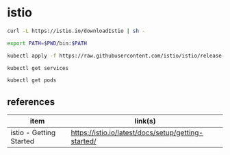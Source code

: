 # istio 


```bash
curl -L https://istio.io/downloadIstio | sh -
```

```bash
export PATH=$PWD/bin:$PATH
```


```bash
kubectl apply -f https://raw.githubusercontent.com/istio/istio/release-1.24/samples/bookinfo/platform/kube/bookinfo.yaml
```

```bash
kubectl get services
```

```bash
kubectl get pods
```

## references

| item                    | link(s)                                             |
| ----------------------- | --------------------------------------------------- |
| istio - Getting Started | https://istio.io/latest/docs/setup/getting-started/ |



